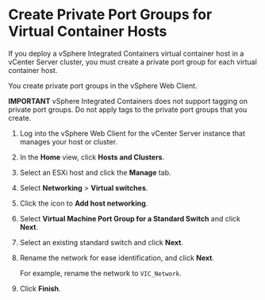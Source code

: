 # Create Private Port Groups for Virtual Container Hosts

If you deploy a vSphere Integrated Containers virtual container host in a vCenter Server cluster, you must create a private port group for each virtual container host.

You create private port groups in the vSphere Web Client.

**IMPORTANT** vSphere Integrated Containers does not support tagging on private port groups. Do not apply tags to the private port groups that you create. 

1. Log into the vSphere Web Client for the vCenter Server instance that manages your host or cluster.
2. In the **Home** view, click **Hosts and Clusters**. 
3. Select an ESXi host and click the **Manage** tab.
4. Select **Networking** > **Virtual switches**. 
5. Click the icon to **Add host networking**.
6. Select **Virtual Machine Port Group for a Standard Switch** and click **Next**.
7. Select an existing standard switch and click **Next**.
8. Rename the network for ease identification, and click **Next**.

    For example, rename the network to ```VIC_Network```.    
    
9. Click **Finish**.